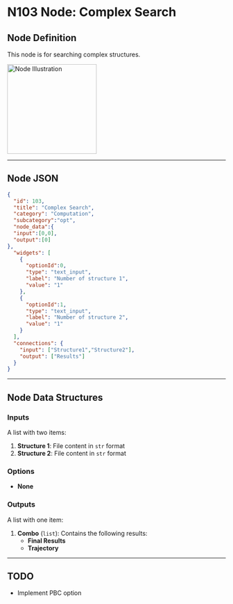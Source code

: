 # **N103 Node: Complex Search**

## **Node Definition**

This node is for searching complex structures.

<img title="" src="file:///D:/work/ChemFlow/node_defines/docs/images/N103.jpg" alt="Node Illustration" width="206">

---

## **Node JSON**

```json
{
  "id": 103,
  "title": "Complex Search",
  "category": "Computation",
  "subcategory":"opt",
  "node_data":{
  "input":[0,0],
  "output":[0]
},
  "widgets": [
    {
      "optionId":0,
      "type": "text_input",
      "label": "Number of structure 1",
      "value": "1"
    },
    {
      "optionId":1,
      "type": "text_input",
      "label": "Number of structure 2",
      "value": "1"
    }
  ],
  "connections": {
    "input": ["Structure1","Structure2"],
    "output": ["Results"]
  }
}
```

---

## **Node Data Structures**

### **Inputs**

A list with two items:  

1. **Structure 1**: File content in `str` format  
2. **Structure 2**: File content in `str` format  

### **Options**

- **None**

### **Outputs**

A list with one item:  

1. **Combo** (`list`): Contains the following results:  
   - **Final Results**  
   - **Trajectory**  

---

## **TODO**

- Implement PBC option  
